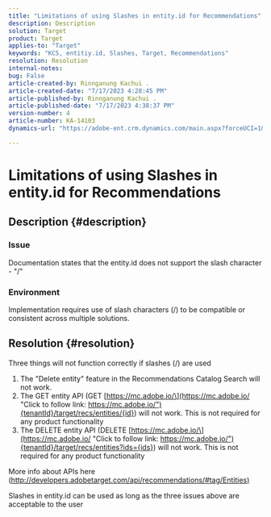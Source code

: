 ```yaml
---
title: "Limitations of using Slashes in entity.id for Recommendations"
description: Description
solution: Target
product: Target
applies-to: "Target"
keywords: "KCS, entitiy.id, Slashes, Target, Recommendations"
resolution: Resolution
internal-notes: 
bug: False
article-created-by: Rinnganung Kachui .
article-created-date: "7/17/2023 4:28:45 PM"
article-published-by: Rinnganung Kachui .
article-published-date: "7/17/2023 4:38:37 PM"
version-number: 4
article-number: KA-14103
dynamics-url: "https://adobe-ent.crm.dynamics.com/main.aspx?forceUCI=1&pagetype=entityrecord&etn=knowledgearticle&id=42fde5fd-be24-ee11-9cbd-6045bd0065f9"

---
```

# Limitations of using Slashes in entity.id for Recommendations

## Description {#description}




### Issue



Documentation states that the entity.id does not support the slash character - "/"



### Environment



Implementation requires use of slash characters (/) to be compatible or consistent across multiple solutions.


## Resolution {#resolution}


Three things will not function correctly if slashes (/) are used

1. The "Delete entity" feature in the Recommendations Catalog Search will not work.
2. The GET entity API (GET [https://mc.adobe.io/\](https://mc.adobe.io/ "Click to follow link: https://mc.adobe.io/"){tenantId}/target/recs/entities/{id}) will not work. This is not required for any product functionality
3. The DELETE entity API (DELETE [https://mc.adobe.io/\](https://mc.adobe.io/ "Click to follow link: https://mc.adobe.io/"){tenantId}/target/recs/entities?ids={ids}) will not work. This is not required for any product functionality


More info about APIs here ([http://developers.adobetarget.com/api/recommendations/#tag/Entities)](http://developers.adobetarget.com/api/recommendations/#tag/Entities%29 "Click to follow link: http://developers.adobetarget.com/api/recommendations/#tag/Entities)")

Slashes in entity.id can be used as long as the three issues above are acceptable to the user
